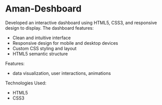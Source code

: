 # Aman-Deshboard
Developed an interactive dashboard using HTML5, CSS3, and responsive design to display. The dashboard features:

- Clean and intuitive interface
- Responsive design for mobile and desktop devices
- Custom CSS styling and layout
- HTML5 semantic structure

Features:

- data visualization, user interactions, animations

Technologies Used:

- HTML5
- CSS3
